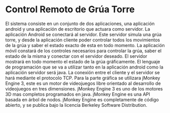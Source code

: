 # Control Remoto de Grúa Torre

El sistema consiste en un conjunto de dos aplicaciones, una aplicación android y una aplicación de escritorio que actuara como servidor. La aplicación Android se conectará al servidor. Este servidor simula una grúa torre, y desde la aplicación cliente poder controlar todos los movimientos de la grúa y saber el estado exacto de esta en todo momento. La aplicación móvil constará de los controles necesarios para controlar la grúa, saber el estado de la misma y conectar con el servidor deseado. El servidor mostrará en todo momento el estado de la grúa gráficamente. El lenguaje de programación que se va a utilizar tanto en la aplicación android como la aplicación servidor será java. La conexión entre el cliente y el servidor se hará mediante el protocolo TCP. Para la parte gráfica se utilizara jMonkey Engine 3, este es un motor de videojuegos libre orientado al desarrollo de videojuegos en tres dimensiones. jMonkey Engine 3 es uno de los motores 3D mas completos programados en java. jMonkey Engine es una API basada en árbol de nodos. jMonkey Engine es completamente de código abierto, y se publica bajo la licencia Berkeley Software Distribution. 